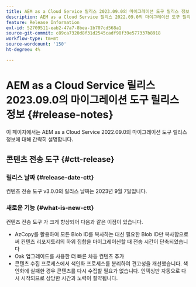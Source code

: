 ```yaml
---
title: AEM as a Cloud Service 릴리스 2023.09.0의 마이그레이션 도구 릴리스 정보
description: AEM as a Cloud Service 릴리스 2022.09.0의 마이그레이션 도구 릴리스 정보
feature: Release Information
exl-id: 52709511-eab2-47a7-8bea-1b707cd568a1
source-git-commit: c89ca7320d8f31d2545cadf98f39e577337b8918
workflow-type: tm+mt
source-wordcount: '150'
ht-degree: 4%

---
```


# AEM as a Cloud Service 릴리스 2023.09.0의 마이그레이션 도구 릴리스 정보 {#release-notes}

이 페이지에서는 AEM as a Cloud Service 2022.09.0의 마이그레이션 도구 릴리스 정보에 대해 간략히 설명합니다.

## 콘텐츠 전송 도구 {#ctt-release}

### 릴리스 날짜 {#release-date-ctt}

컨텐츠 전송 도구 v3.0.0의 릴리스 날짜는 2023년 9월 7일입니다.

### 새로운 기능 {#what-is-new-ctt}

컨텐츠 전송 도구 가 크게 향상되어 다음과 같은 이점이 있습니다.
* AzCopy를 활용하여 모든 Blob ID를 복사하는 대신 필요한 Blob ID만 복사함으로써 컨텐츠 리포지토리의 하위 집합을 마이그레이션할 때 전송 시간이 단축되었습니다
* Oak 업그레이드를 사용한 더 빠른 차등 컨텐츠 추가
* 콘텐츠 수집 프로세스에서 색인화 프로세스를 분리하여 견고성을 개선했습니다. 색인화에 실패한 경우 콘텐츠를 다시 수집할 필요가 없습니다. 인덱싱만 자동으로 다시 시작되므로 상당한 시간과 노력이 절약됩니다.
